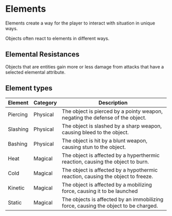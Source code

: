 # Elements

Elements create a way for the player to interact with situation in unique ways.

Objects often react to elements in different ways.

## Elemental Resistances

Objects that are entities gain more or less damage from attacks that have a selected elemental attribute.

## Element types

| Element | Category | Description |
| --- | --- | --- |
| Piercing | Physical | The object is pierced by a pointy weapon, negating the defense of the object. |
| Slashing | Physical | The object is slashed by a sharp weapon, causing bleed to the object. |
| Bashing | Physical | The object is hit by a blunt weapon, causing stun to the object. |
| Heat | Magical | The object is affected by a hyperthermic reaction, causing the object to burn. |
| Cold | Magical | The object is affected by a hypothermic reaction, causing the object to freeze. |
| Kinetic | Magical | The object is affected by a mobilizing force, causing it to be launched |
| Static | Magical | The objects is affected by an immobilizing force, causing the object to be charged.